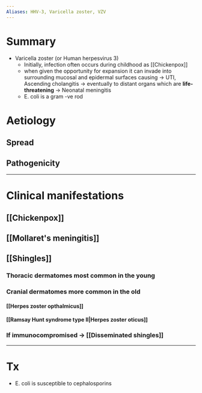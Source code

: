 ```yaml
---
Aliases: HHV-3, Varicella zoster, VZV
---
```

# Summary
-   Varicella zoster (or Human herpesvirus 3)
    -   Initially, infection often occurs during childhood as [[Chickenpox]]
    -   when given the opportunity for expansion it can invade into surrounding mucosal and epidermal surfaces causing → UTI, Ascending cholangitis → eventually to distant organs which are **life-threatening** → Neonatal meningitis
    -   E. coli is a gram -ve rod 
	
# Aetiology
## Spread
## Pathogenicity

---
# Clinical manifestations
## [[Chickenpox]]
## [[Mollaret's meningitis]]
## [[Shingles]]
### Thoracic dermatomes most common in the young
### Cranial dermatomes more common in the old
#### [[Herpes zoster opthalmicus]]
#### [[Ramsay Hunt syndrome type II|Herpes zoster oticus]]
### If immunocompromised -> [[Disseminated shingles]]


---
# Tx 

-   E. coli is susceptible to cephalosporins